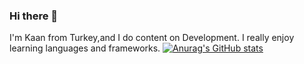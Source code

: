 ### Hi there 👋

I'm Kaan from Turkey,and I do content on Development. I really enjoy learning languages and frameworks.
[![Anurag's GitHub stats](https://github-readme-stats.vercel.app/api?username=kaaniince)](https://github.com/anuraghazra/github-readme-stats)

